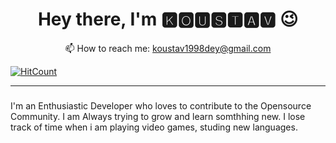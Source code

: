 <h1 align='center'>
  Hey there, I'm 🅺🅾🆄🆂🆃🅰🆅 😉
</h1>

<p align='center'>
  📫 How to reach me: <a href='mailto:koustav1998dey@gmail.com'>koustav1998dey@gmail.com</a>
</p>

[![HitCount](http://hits.dwyl.com/Koustav-Dey/Koustav-Dey.svg)](http://hits.dwyl.com/Koustav-Dey/Koustav-Dey)


---


<!--
**Koustav-Dey/Koustav-Dey** is a ✨ _special_ ✨ repository because its `README.md` (this file) appears on your GitHub profile.

Here are some ideas to get you started:

- 🔭 I’m currently working on ...
- 🌱 I’m currently learning ...
- 👯 I’m looking to collaborate on ...
- 🤔 I’m looking for help with ...
- 💬 Ask me about ...
- 📫 How to reach me: ...
- 😄 Pronouns: ...
- ⚡ Fun fact: ...
-->
###

I'm an Enthusiastic Developer who loves to contribute to the Opensource Community. I am Always trying to grow and learn somthhing new. I lose track of time when i am playing video games, studing new languages.
